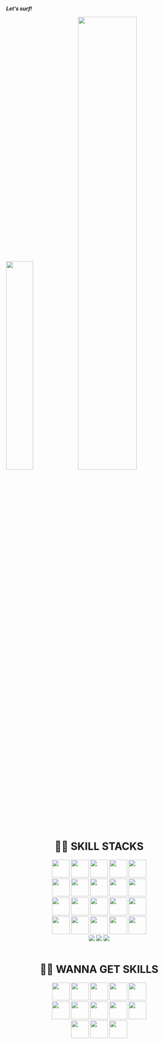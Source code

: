  **_Let's surf!_**

<div>
<img src="https://github-readme-stats.vercel.app/api/top-langs/?username=letsplaycoding&layout=donut&show_icons=true&theme=material-palenight&hide_border=true&bg_color=20232a&icon_color=571093&text_color=fff&title_color=58A6FF&count_private=true&exclude_repo=Face-Transfer-Application" width=38% />

<img src="https://github-readme-stats.vercel.app/api?username=letsplaycoding&show_icons=true&theme=material-palenight&hide_border=true&bg_color=20232a&icon_color=58A6FF&text_color=fff&title_color=58A6FF&count_private=true" width=56% />
</div>

<div align=center><h1> 🏄‍♂️ SKILL STACKS</h1></div>
<div align=center>
  <img src="https://skillicons.dev/icons?i=java" width="48">
  <img src="https://skillicons.dev/icons?i=html" width="48"> 
  <img src="https://skillicons.dev/icons?i=css" width="48"> 
  <img src="https://skillicons.dev/icons?i=js" width="48"> 
  <img src="https://skillicons.dev/icons?i=jquery" width="48">
<br>
  <img src="https://skillicons.dev/icons?i=mysql" width="48">  
  <img src="https://skillicons.dev/icons?i=vue" width="48"> 
  <img src="https://skillicons.dev/icons?i=nodejs" width="48">
  <img src="https://skillicons.dev/icons?i=spring" width="48"> 
  <img src="https://skillicons.dev/icons?i=bootstrap" width="48">
<br>
  <img src="https://skillicons.dev/icons?i=linux" width="48"> 
  <img src="https://skillicons.dev/icons?i=git" width="48">
  <img src="https://skillicons.dev/icons?i=github" width="48">
  <img src="https://skillicons.dev/icons?i=discord" width="48">
  <img src="https://skillicons.dev/icons?i=bots" width="48">
<br>
  <img src="https://skillicons.dev/icons?i=eclipse" width="48">
  <img src="https://skillicons.dev/icons?i=figma" width="48">
  <img src="https://skillicons.dev/icons?i=idea" width="48">
  <img src="https://skillicons.dev/icons?i=notion" width="48">
  <img src="https://skillicons.dev/icons?i=vscode" width="48">
<br>
<img src="https://a11ybadges.com/badge?logo=oracle">
<img src="https://a11ybadges.com/badge?logo=mariadb">
<img src="https://a11ybadges.com/badge?logo=apachetomcat">
</div>

<br>

<div align=center><h1> 🐱‍👤 WANNA GET SKILLS </h1></div>
<div align=center>
  <img src="https://skillicons.dev/icons?i=docker" width="48">
  <img src="https://skillicons.dev/icons?i=aiscript" width="48">
  <img src="https://skillicons.dev/icons?i=aws" width="48">
  <img src="https://skillicons.dev/icons?i=c" width="48">
  <img src="https://skillicons.dev/icons?i=ai" width="48">
<br>
  <img src="https://skillicons.dev/icons?i=githubactions" width="48">
  <img src="https://skillicons.dev/icons?i=grafana" width="48">
  <img src="https://skillicons.dev/icons?i=gcp" width="48">
  <img src="https://skillicons.dev/icons?i=mongodb" width="48">
  <img src="https://skillicons.dev/icons?i=nginx" width="48">
<br>
  <img src="https://skillicons.dev/icons?i=react" width="48">
  <img src="https://skillicons.dev/icons?i=unity" width="48">
  <img src="https://skillicons.dev/icons?i=unreal" width="48">
</div>

<br>
<br>

<!--![](./profile-3d-contrib/profile-gitblock.svg)
-->
